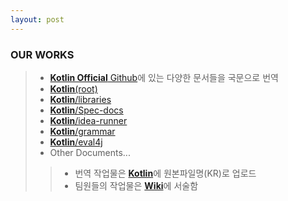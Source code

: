 ```yaml
---
layout: post
---
```


### OUR WORKS
> * [**Kotlin Official** Github](https://github.com/JetBrains/kotlin)에 있는 다양한 문서들을 국문으로 번역
> * [**Kotlin**(root)](https://github.com/18-1-SKKU-OSS/kotlin)
> * [**Kotlin**/libraries](https://github.com/18-1-SKKU-OSS/kotlin/tree/master/libraries/)
> * [**Kotlin**/Spec-docs](https://github.com/18-1-SKKU-OSS/kotlin/tree/master/spec-docs/)
> * [**Kotlin**/idea-runner](https://github.com/18-1-SKKU-OSS/kotlin/tree/master/idea-runner/)
> * [**Kotlin**/grammar](https://github.com/18-1-SKKU-OSS/kotlin/tree/master/grammar)
> * [**Kotlin**/eval4j](https://github.com/18-1-SKKU-OSS/kotlin/tree/master/eval4j)
> * Other Documents...
> > * 번역 작업물은 [**Kotlin**](https://github.com/18-1-SKKU-OSS/kotlin)에 원본파일명(KR)로 업로드
> > * 팀원들의 작업물은 [**Wiki**](https://github.com/18-1-SKKU-OSS/2018-1-OSS-L6/wiki)에 서술함